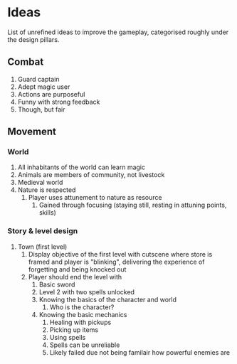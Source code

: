 # Ideas
List of unrefined ideas to improve the gameplay, categorised roughly under the design pillars.

## Combat
1. Guard captain
2. Adept magic user
3. Actions are purposeful
4. Funny with strong feedback
5. Though, but fair
## Movement

### World
1. All inhabitants of the world can learn magic
2. Animals are members of community, not livestock
3. Medieval world
4. Nature is respected
   1. Player uses attunement to nature as resource
      1. Gained through focusing (staying still, resting in attuning points, skills)

### Story & level design
1. Town (first level)
   1. Display objective of the first level with cutscene where store is framed and player is "blinking", delivering the experience of forgetting and being knocked out
   2. Player should end the level with
      1. Basic sword
      2. Level 2 with two spells unlocked
      3. Knowing the basics of the character and world
         1. Who is the character?
      4. Knowing the basic mechanics
         1. Healing with pickups
         2. Picking up items
         3. Using spells
         4. Spells can be unreliable
         5. Likely failed due not being familair how powerful enemies are